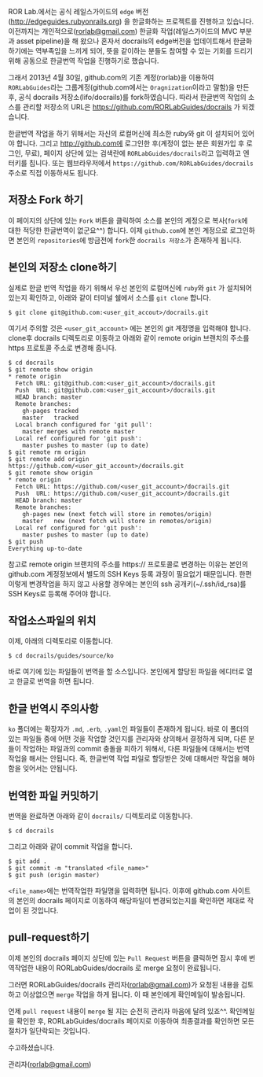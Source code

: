 ROR Lab.에서는 공식 레일스가이드의 `edge` 버전(http://edgeguides.rubyonrails.org) 을 한글화하는 프로젝트를 진행하고 있습니다. 
이전까지는 개인적으로(rorlab@gmail.com) 한글화 작업(레일스가이드의 MVC 부분과 asset pipeline)을 해 왔으나 혼자서 docrails의 edge버전을 업데이트해서 한글화하기에는 역부족임을 느끼게 되어, 뜻을 같이하는 분들도 참여할 수 있는 기회를 드리기 위해 공동으로 한글번역 작업을 진행하기로 했습니다.  

그래서 2013년 4월 30일, github.com의 기존 계정(rorlab)을 이용하여 `RORLabGuides`라는 그룹계정(github.com에서는 `Oragnization`이라고 말함)을 만든 후, 공식 docrails 저장소(lifo/docrails)를 fork하였습니다. 따라서 한글번역 작업의 소스를 관리할 저장소의 URL은 https://github.com/RORLabGuides/docrails 가 되겠습니다.

한글번역 작업을 하기 위해서는 자신의 로컬머신에 최소한 ruby와 git 이 설치되어 있어야 합니다. 
그리고 http://github.com에 로그인한 후(계정이 없는 분은 회원가입 후 로그인, 무료), 페이지 상단에 있는 검색란에 `RORLabGuides/docrails`라고 입력하고 엔터키를 칩니다. 또는 웹브라우저에서 `https://github.com/RORLabGuides/docrails` 주소로 직접 이동하셔도 됩니다.

저장소 Fork 하기
----

이 페이지의 상단에 있는 `Fork` 버튼을 클릭하여 소스를 본인의 계정으로 복사(`fork`에 대한 적당한 한글번역이 없군요^^) 합니다. 
이제 `github.com`에 본인 계정으로 로그인하면 본인의 `repositories`에 방금전에 `fork`한 `docrails 저장소`가 존재하게 됩니다. 

본인의 저장소 clone하기
----

실제로 한글 번역 작업을 하기 위해서 우선 본인의 로컬머신에 `ruby`와 `git` 가 설치되어 있는지 확인하고, 아래와 같이 터미널 쉘에서 소스를 `git clone` 합니다. 

```
$ git clone git@github.com:<user_git_accout>/docrails.git
```

여기서 주의할 것은 `<user_git_account>` 에는 본인의 git 계정명을 입력해야 합니다. 
clone후 docrails 디렉토리로 이동하고 아래와 같이 remote origin 브랜치의 주소를 https 프로토콜 주소로 변경해 줍니다. 

```
$ cd docrails
$ git remote show origin
* remote origin
  Fetch URL: git@github.com:<user_git_account>/docrails.git
  Push  URL: git@github.com:<user_git_account>/docrails.git
  HEAD branch: master
  Remote branches:
    gh-pages tracked
    master   tracked
  Local branch configured for 'git pull':
    master merges with remote master
  Local ref configured for 'git push':
    master pushes to master (up to date)
$ git remote rm origin
$ git remote add origin https://github.com/<user_git_account>/docrails.git
$ git remote show origin
* remote origin
  Fetch URL: https://github.com/<user_git_account>/docrails.git
  Push  URL: https://github.com/<user_git_account>/docrails.git
  HEAD branch: master
  Remote branches:
    gh-pages new (next fetch will store in remotes/origin)
    master   new (next fetch will store in remotes/origin)
  Local ref configured for 'git push':
    master pushes to master (up to date)
$ git push
Everything up-to-date
```

참고로 remote origin 브랜치의 주소를 https:// 프로토콜로 변경하는 이유는 본인의 github.com 계정정보에서 별도의 SSH Keys 등록 과정이 필요없기 때문입니다. 한편 이렇게 변경작업을 하지 않고 사용할 경우에는 본인의 ssh 공개키(~/.ssh/id_rsa)를 SSH Keys로 등록해 주어야 합니다. 

작업소스파일의 위치
----

이제, 아래의 디렉토리로 이동합니다. 

```
$ cd docrails/guides/source/ko
```

바로 여기에 있는 파일들이 번역을 할 소스입니다. 본인에게 할당된 파일을 에디터로 열고 한글로 번역을 하면 됩니다. 

한글 번역시 주의사항
---

`ko` 폴더에는 확장자가 `.md`, `.erb`, `.yaml`인 파일들이 존재하게 됩니다. 바로 이 폴더의 있는 파일들 중에 어떤 것을 작업할 것인지를 관리자와 상의해서 결정하게 되며, 다른 분들이 작업하는 파일과의 commit 충돌을 피하기 위해서, 다른 파일들에 대해서는 번역작업을 해서는 안됩니다. 즉, 한글번역 작업 파일로 할당받은 것에 대해서만 작업을 해야함을 잊어서는 안됩니다.

번역한 파일 커밋하기
---

번역을 완료하면 아래와 같이 `docrails/` 디렉토리로 이동합니다. 

```
$ cd docrails
```

그리고 아래와 같이 commit 작업을 합니다. 

```
$ git add .
$ git commit -m "translated <file_name>"
$ git push (origin master)
```

`<file_name>`에는 번역작업한 파일명을 입력하면 됩니다.
이후에 github.com 사이트의 본인의 docrails 페이지로 이동하여 해당파일이 변경되었는지를 확인하면 제대로 작업이 된 것입니다. 

pull-request하기
----

이제 본인의 docrails 페이지 상단에 있는 `Pull Request` 버튼을 클릭하면 잠시 후에 번역작업한 내용이 RORLabGuides/docrails 로 merge 요청이 완료됩니다. 

그러면 RORLabGuides/docrails 관리자(rorlab@gmail.com)가 요청된 내용을 검토하고 이상없으면 `merge` 작업을 하게 됩니다. 이 때 본인에게 확인메일이 발송됩니다. 

언제 `pull request` 내용이 `merge` 될 지는 순전히 관리자 마음에 달려 있죠^^. 확인메일을 확인한 후, RORLabGuides/docrails 페이지로 이동하여 최종결과를 확인하면 모든 절차가 일단락되는 것입니다. 

수고하셨습니다. 

관리자(rorlab@gmail.com)
